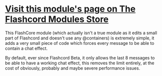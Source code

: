 # [Visit this module's page on The Flashcord Modules Store](https://sirio-network.com/flashcord/store/infinite_chat_effects)

This FlashCore module (which actually isn't a true module as it edits a small part of Flashcord and doesn't use any @containers) is extremely simple, it adds a very small piece of code which forces every message to be able to contain a chat effect.

By default, ever since Flashcord Beta, it only allows the last 8 messages to be able to have a working chat effect, this removes the limit entirely, at the cost of obviously, probably and maybe severe performance issues.
